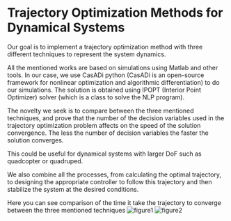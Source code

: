 # Trajectory Optimization Methods for Dynamical Systems

Our goal is to implement a trajectory optimization method with three different techniques to represent the system dynamics. 

All the mentioned works are based on simulations using Matlab and other tools. In our case, we use CasADi python (CasADi is an open-source framework for nonlinear optimization and algorithmic differentiation) to do our simulations. The solution is obtained using IPOPT (Interior Point Optimizer) solver (which is a class to solve the NLP program). 


The novelty we seek is to compare between the three mentioned techniques, and prove that the number of the decision variables used in the trajectory optimization problem affects on the speed of the solution convergence. The less the number of decision variables the faster the solution converges. 

This could be useful for dynamical systems with larger DoF such as quadcopter or quadruped. 


We also combine all the processes, from calculating the optimal trajectory, to designing the appropriate controller to follow this trajectory and then stabilize the system at the desired conditions. 

Here you can see comparison of the time it take the trajectory to converge between the three mentioned techniques
![figure1](https://user-images.githubusercontent.com/22743949/203214160-c518ed3c-9a91-4ad3-bd25-770c5360ac2c.png)
![figure2](https://user-images.githubusercontent.com/22743949/203214165-de8ca39e-76b0-4679-b6b8-13825b3d7ec2.png)
